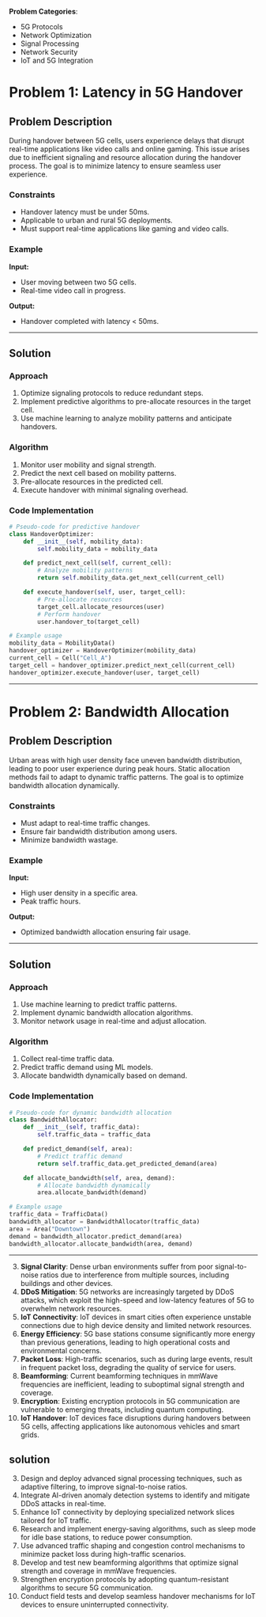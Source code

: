 **Problem Categories**:
   - 5G Protocols
   - Network Optimization
   - Signal Processing
   - Network Security
   - IoT and 5G Integration

# Problem 1: Latency in 5G Handover

## Problem Description
During handover between 5G cells, users experience delays that disrupt real-time applications like video calls and online gaming. This issue arises due to inefficient signaling and resource allocation during the handover process. The goal is to minimize latency to ensure seamless user experience.

### Constraints
- Handover latency must be under 50ms.
- Applicable to urban and rural 5G deployments.
- Must support real-time applications like gaming and video calls.

### Example
**Input:**
- User moving between two 5G cells.
- Real-time video call in progress.

**Output:**
- Handover completed with latency < 50ms.

---

## Solution

### Approach
1. Optimize signaling protocols to reduce redundant steps.
2. Implement predictive algorithms to pre-allocate resources in the target cell.
3. Use machine learning to analyze mobility patterns and anticipate handovers.

### Algorithm
1. Monitor user mobility and signal strength.
2. Predict the next cell based on mobility patterns.
3. Pre-allocate resources in the predicted cell.
4. Execute handover with minimal signaling overhead.

### Code Implementation
```python
# Pseudo-code for predictive handover
class HandoverOptimizer:
    def __init__(self, mobility_data):
        self.mobility_data = mobility_data

    def predict_next_cell(self, current_cell):
        # Analyze mobility patterns
        return self.mobility_data.get_next_cell(current_cell)

    def execute_handover(self, user, target_cell):
        # Pre-allocate resources
        target_cell.allocate_resources(user)
        # Perform handover
        user.handover_to(target_cell)

# Example usage
mobility_data = MobilityData()
handover_optimizer = HandoverOptimizer(mobility_data)
current_cell = Cell("Cell_A")
target_cell = handover_optimizer.predict_next_cell(current_cell)
handover_optimizer.execute_handover(user, target_cell)
```

---

# Problem 2: Bandwidth Allocation

## Problem Description
Urban areas with high user density face uneven bandwidth distribution, leading to poor user experience during peak hours. Static allocation methods fail to adapt to dynamic traffic patterns. The goal is to optimize bandwidth allocation dynamically.

### Constraints
- Must adapt to real-time traffic changes.
- Ensure fair bandwidth distribution among users.
- Minimize bandwidth wastage.

### Example
**Input:**
- High user density in a specific area.
- Peak traffic hours.

**Output:**
- Optimized bandwidth allocation ensuring fair usage.

---

## Solution

### Approach
1. Use machine learning to predict traffic patterns.
2. Implement dynamic bandwidth allocation algorithms.
3. Monitor network usage in real-time and adjust allocation.

### Algorithm
1. Collect real-time traffic data.
2. Predict traffic demand using ML models.
3. Allocate bandwidth dynamically based on demand.

### Code Implementation
```python
# Pseudo-code for dynamic bandwidth allocation
class BandwidthAllocator:
    def __init__(self, traffic_data):
        self.traffic_data = traffic_data

    def predict_demand(self, area):
        # Predict traffic demand
        return self.traffic_data.get_predicted_demand(area)

    def allocate_bandwidth(self, area, demand):
        # Allocate bandwidth dynamically
        area.allocate_bandwidth(demand)

# Example usage
traffic_data = TrafficData()
bandwidth_allocator = BandwidthAllocator(traffic_data)
area = Area("Downtown")
demand = bandwidth_allocator.predict_demand(area)
bandwidth_allocator.allocate_bandwidth(area, demand)
```

---

3. **Signal Clarity**: Dense urban environments suffer from poor signal-to-noise ratios due to interference from multiple sources, including buildings and other devices.
4. **DDoS Mitigation**: 5G networks are increasingly targeted by DDoS attacks, which exploit the high-speed and low-latency features of 5G to overwhelm network resources.
5. **IoT Connectivity**: IoT devices in smart cities often experience unstable connections due to high device density and limited network resources.
6. **Energy Efficiency**: 5G base stations consume significantly more energy than previous generations, leading to high operational costs and environmental concerns.
7. **Packet Loss**: High-traffic scenarios, such as during large events, result in frequent packet loss, degrading the quality of service for users.
8. **Beamforming**: Current beamforming techniques in mmWave frequencies are inefficient, leading to suboptimal signal strength and coverage.
9. **Encryption**: Existing encryption protocols in 5G communication are vulnerable to emerging threats, including quantum computing.
10. **IoT Handover**: IoT devices face disruptions during handovers between 5G cells, affecting applications like autonomous vehicles and smart grids.

## solution

3. Design and deploy advanced signal processing techniques, such as adaptive filtering, to improve signal-to-noise ratios.
4. Integrate AI-driven anomaly detection systems to identify and mitigate DDoS attacks in real-time.
5. Enhance IoT connectivity by deploying specialized network slices tailored for IoT traffic.
6. Research and implement energy-saving algorithms, such as sleep mode for idle base stations, to reduce power consumption.
7. Use advanced traffic shaping and congestion control mechanisms to minimize packet loss during high-traffic scenarios.
8. Develop and test new beamforming algorithms that optimize signal strength and coverage in mmWave frequencies.
9. Strengthen encryption protocols by adopting quantum-resistant algorithms to secure 5G communication.
10. Conduct field tests and develop seamless handover mechanisms for IoT devices to ensure uninterrupted connectivity.
